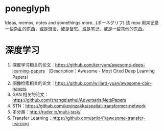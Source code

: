 # poneglyph
Ideas, memos, notes and somethings more...(ポーネグリフ) 该 repo 用来记录一些杂乱的东西，或是想法、或是备忘、或是笔记、或是一些其他的东西。

# 深度学习
1. 深度学习相关的论文：https://github.com/terryum/awesome-deep-learning-papers （Description：Awesome - Most Cited Deep Learning Papers）
2. 图像检索相关的论文：https://github.com/willard-yuan/awesome-cbir-papers
3. GAN 相关的论文：https://github.com/zhangqianhui/AdversarialNetsPapers
4. STN：https://github.com/kevinzakka/spatial-transformer-network
5. 多分类：http://ruder.io/multi-task/
6. Transfer Learning：https://github.com/artix41/awesome-transfer-learning

